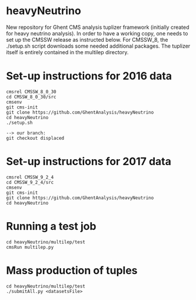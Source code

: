 # heavyNeutrino
New repository for Ghent CMS analysis tuplizer framework (initially created for heavy neutrino analysis).
In order to have a working copy, one needs to set up the CMSSW release as instructed below. For CMSSW\_8, the ./setup.sh script downloads some needed additional packages.
The tuplizer itself is entirely contained in the multilep directory.

# Set-up instructions for 2016 data
```
cmsrel CMSSW_8_0_30
cd CMSSW_8_0_30/src
cmsenv
git cms-init
git clone https://github.com/GhentAnalysis/heavyNeutrino
cd heavyNeutrino
./setup.sh

--> our branch:
git checkout displaced
```

# Set-up instructions for 2017 data
```
cmsrel CMSSW_9_2_4
cd CMSSW_9_2_4/src
cmsenv
git cms-init
git clone https://github.com/GhentAnalysis/heavyNeutrino
cd heavyNeutrino
```


# Running a test job
```
cd heavyNeutrino/multilep/test
cmsRun multilep.py
```

# Mass production of tuples
```
cd heavyNeutrino/multilep/test
./submitAll.py <datasetsFile>
```

